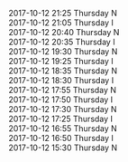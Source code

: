 2017-10-12 21:25 Thursday  N  
2017-10-12 21:05 Thursday  I  
2017-10-12 20:40 Thursday  N  
2017-10-12 20:35 Thursday  I  
2017-10-12 19:30 Thursday  N  
2017-10-12 19:25 Thursday  I  
2017-10-12 18:35 Thursday  N  
2017-10-12 18:30 Thursday  I  
2017-10-12 17:55 Thursday  N  
2017-10-12 17:50 Thursday  I  
2017-10-12 17:30 Thursday  N  
2017-10-12 17:25 Thursday  I  
2017-10-12 16:55 Thursday  N  
2017-10-12 16:50 Thursday  I  
2017-10-12 15:30 Thursday  N  
